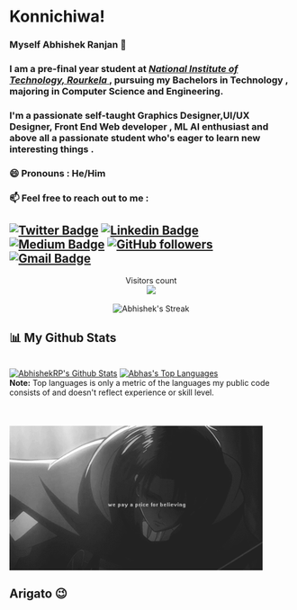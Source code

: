 #  Konnichiwa!
###  Myself Abhishek Ranjan 👋

### I am a pre-final year student at [ *National Institute of Technology, Rourkela* ](https://www.nitrkl.ac.in/) , pursuing my Bachelors in Technology , majoring  in Computer Science and Engineering.
### I'm a passionate self-taught Graphics Designer,UI/UX Designer, Front End Web developer , ML AI enthusiast and above all a passionate student who's eager to learn new interesting things .
### 😄 Pronouns :  He/Him


### 📫 Feel free to reach out to me :
<!--   - E-Mail : [aviranjan444@gmail.com](mailto:aviranjan444@gmail.com)
  - LinkedIn : [Abhishek Ranjan](https://www.linkedin.com/in/abhishek-ranjan-2002/)
  - Instagram : [Abhishek Ranjan](https://www.instagram.com/___abhis._/) -->
  [![Twitter Badge](https://img.shields.io/badge/-@AbhishekRanjan-1ca0f1?style=flat-square&labelColor=1ca0f1&logo=twitter&logoColor=white&link=https://twitter.com/abhishek_rp2002)](https://twitter.com/abhishek_rp2002) [![Linkedin Badge](https://img.shields.io/badge/-@AbhishekRanjan-blue?style=flat-square&logo=Linkedin&logoColor=white&link=https://www.linkedin.com/in/abhishek-ranjan-2002/)](https://www.linkedin.com/in/abhishek-ranjan-2002/) [![Medium Badge](https://img.shields.io/badge/-@Abhishek-03a57a?style=flat-square&labelColor=000000&logo=Medium&link=https://medium.com/@aviranjan2121/)](https://medium.com/@aviranjan2121)
[![GitHub followers](https://img.shields.io/github/followers/AbhishekRP2002?label=Follow&style=social)](https://github.com/AbhishekRP2002/?tab=follow)
[![Gmail Badge](https://img.shields.io/badge/-aviranjan444@gmail.com-c14438?style=flat-square&logo=Gmail&logoColor=white&link=mailto:aviranjan444@gmail.com)](mailto:aviranjan444@gmail.com)
---

  
<p align="center"> 
  Visitors count<br>
  <img src="https://profile-counter.glitch.me/AbhishekRP2002/count.svg" />
 </p>
<p align="center">
        <img title="🔥 Get streak stats for your profile at git.io/streak-stats" alt="Abhishek's Streak" src="https://github-readme-streak-stats.herokuapp.com/?user=AbhishekRP2002&theme=black-ice&hide_border=true&stroke=0000&background=060A0CD0"/>
</p>

## 📊 My Github Stats

  <br/>
    <a href="https://github.com/AbhishekRP2002"><img alt="AbhishekRP's Github Stats" src="https://github-readme-stats.vercel.app/api?username=AbhishekRP2002&show_icons=true&count_private=true&theme=react&hide_border=true&bg_color=0D1117" /></a>
  <a href="https://github.com/Abhas-15"><img alt="Abhas's Top Languages" src="https://github-readme-stats.vercel.app/api/top-langs/?username=AbhishekRP2002&langs_count=8&count_private=true&layout=compact&theme=react&hide_border=true&bg_color=0D1117" /></a>
  <br/>
  <b>Note:</b> Top languages is only a metric of the languages my public code consists of and doesn't reflect experience or skill level.


<br/>

<br/>


 
 <br/>
 
 <br/>
 
 <img align="center" hight="320" width="450"  alt="GIF" src="https://github.com/AbhishekRP2002/AbhishekRP2002/blob/main/Assets/Animated%20gif%20about%20gif%20in%20%F0%9D%95%AC%F0%9D%96%99%F0%9D%96%99%F0%9D%96%86%F0%9D%96%88%F0%9D%96%90%20%F0%9D%95%BA%F0%9D%96%93%20%F0%9D%95%BF%F0%9D%96%8E%F0%9D%96%99%F0%9D%96%86%F0%9D%96%93%20by%20Kaela%20Lage.gif">
 
 <br/>
 
 ## Arigato :wink:

